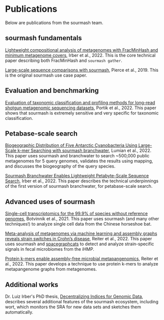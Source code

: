# Publications

Below are publications from the sourmash team.

## sourmash fundamentals

[Lightweight compositional analysis of metagenomes with FracMinHash and minimum metagenome covers](https://www.biorxiv.org/content/10.1101/2022.01.11.475838v2), Irber et al., 2022. This is the core technical paper describing both FracMinHash and `sourmash gather`.

[Large-scale sequence comparisons with sourmash](https://f1000research.com/articles/8-1006),
Pierce et al., 2019. This is the original sourmash use case paper.

## Evaluation and benchmarking

[Evaluation of taxonomic classification and profiling methods for long-read shotgun metagenomic sequencing datasets](https://bmcbioinformatics.biomedcentral.com/articles/10.1186/s12859-022-05103-0),
Portik et al., 2022. This paper shows that sourmash is extremely
sensitive and very specific for taxonomic classification.

## Petabase-scale search

[Biogeographic Distribution of Five Antarctic Cyanobacteria Using Large-Scale k-mer Searching with sourmash branchwater](https://www.biorxiv.org/content/10.1101/2022.10.27.514113v1),
Lumian et al., 2022. This paper uses sourmash and branchwater to
search ~500,000 public metagenomes for 5 query genomes, validates the
results using mapping, and discusses the biogeography of the query
species.

[Sourmash Branchwater Enables Lightweight Petabyte-Scale Sequence Search](https://www.biorxiv.org/content/10.1101/2022.11.02.514947v1),
Irber et al., 2022. This paper describes the technical underpinnings
of the first version of sourmash branchwater, for petabase-scale search.

## Advanced uses of sourmash

[Single-cell transcriptomics for the 99.9% of species without reference genomes](https://www.biorxiv.org/content/10.1101/2021.07.09.450799v1.abstract),
Botvinnik et al., 2021. This paper uses sourmash (and many other
techniques!) to analyze single cell data from the Chinese horseshoe
bat.

[Meta-analysis of metagenomes via machine learning and assembly graphs reveals strain switches in Crohn’s disease](https://www.biorxiv.org/content/10.1101/2022.06.30.498290v1.abstract),
Reiter et al., 2022. This paper uses sourmash and
[spacegraphcats](https://spacegraphcats.github.io/spacegraphcats/) to
detect and analyze strain-specific signals in fecal microbiomes from
the iHMP.

[Protein k-mers enable assembly-free microbial metapangenomics](https://www.biorxiv.org/content/10.1101/2022.06.27.497795v1),
Reiter et al., 2022. This paper develops a technique to use protein
k-mers to analyze metapangenome graphs from metagenomes.

## Additional works

Dr. Luiz Irber's PhD thesis,
[Decentralizing Indices for Genomic Data](https://github.com/luizirber/phd/releases),
describes several additional features of the sourmash ecosystem,
including wort, which monitors the SRA for new data sets and sketches
them automatically.
